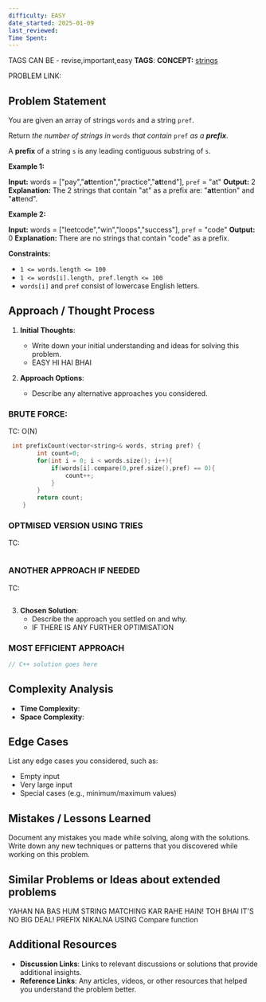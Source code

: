 ```yaml
---
difficulty: EASY
date_started: 2025-01-09
last_reviewed: 
Time Spent: 
---
```

TAGS CAN BE - revise,important,easy
**TAGS**:
**CONCEPT:** [strings](../DSA/DATA%20STRUCTURES%20&%20ALGORITHMS/Topics/STRINGS/strings.md)

PROBLEM LINK:
## Problem Statement
You are given an array of strings `words` and a string `pref`.

Return _the number of strings in_ `words` _that contain_ `pref` _as a **prefix**_.

A **prefix** of a string `s` is any leading contiguous substring of `s`.

**Example 1:**

**Input:** words = ["pay","**at**tention","practice","**at**tend"], `pref` = "at"
**Output:** 2
**Explanation:** The 2 strings that contain "at" as a prefix are: "**at**tention" and "**at**tend".

**Example 2:**

**Input:** words = ["leetcode","win","loops","success"], `pref` = "code"
**Output:** 0
**Explanation:** There are no strings that contain "code" as a prefix.

**Constraints:**

- `1 <= words.length <= 100`
- `1 <= words[i].length, pref.length <= 100`
- `words[i]` and `pref` consist of lowercase English letters.

## Approach / Thought Process
1. **Initial Thoughts**: 
   - Write down your initial understanding and ideas for solving this problem.
   - EASY HI HAI BHAI

2. **Approach Options**:
   - Describe any alternative approaches you considered.
   
### BRUTE FORCE:
TC: O(N)
```c++
 int prefixCount(vector<string>& words, string pref) {
        int count=0;
        for(int i = 0; i < words.size(); i++){
            if(words[i].compare(0,pref.size(),pref) == 0){
                count++;
            }
        }
        return count;
    }
```

### OPTMISED VERSION USING TRIES 
TC:
```c++

```

### ANOTHER APPROACH IF NEEDED
TC:
```c++

```


3. **Chosen Solution**:
   - Describe the approach you settled on and why.
   - IF THERE IS ANY FURTHER OPTIMISATION

### MOST EFFICIENT APPROACH
```cpp
// C++ solution goes here
```

## Complexity Analysis
- **Time Complexity**: 
- **Space Complexity**: 

## Edge Cases
List any edge cases you considered, such as:
- Empty input
- Very large input
- Special cases (e.g., minimum/maximum values)

## Mistakes / Lessons Learned
Document any mistakes you made while solving, along with the solutions.
Write down any new techniques or patterns that you discovered while working on this problem.


## Similar Problems or Ideas about extended problems

YAHAN NA BAS HUM STRING MATCHING KAR RAHE HAIN! TOH BHAI IT'S NO BIG DEAL!
PREFIX NIKALNA USING Compare function


## Additional Resources
- **Discussion Links**: Links to relevant discussions or solutions that provide additional insights.
- **Reference Links**: Any articles, videos, or other resources that helped you understand the problem better.